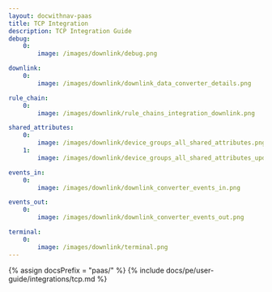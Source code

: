 ```yaml
---
layout: docwithnav-paas
title: TCP Integration
description: TCP Integration Guide
debug:
    0:
        image: /images/downlink/debug.png

downlink:
    0:
        image: /images/downlink/downlink_data_converter_details.png

rule_chain:
    0:
        image: /images/downlink/rule_chains_integration_downlink.png

shared_attributes:
    0:
        image: /images/downlink/device_groups_all_shared_attributes.png
    1:
        image: /images/downlink/device_groups_all_shared_attributes_update.png

events_in:
    0:
        image: /images/downlink/downlink_converter_events_in.png

events_out:
    0:
        image: /images/downlink/downlink_converter_events_out.png

terminal:
    0:
        image: /images/downlink/terminal.png
---
```



{% assign docsPrefix = "paas/" %}
{% include docs/pe/user-guide/integrations/tcp.md %}
